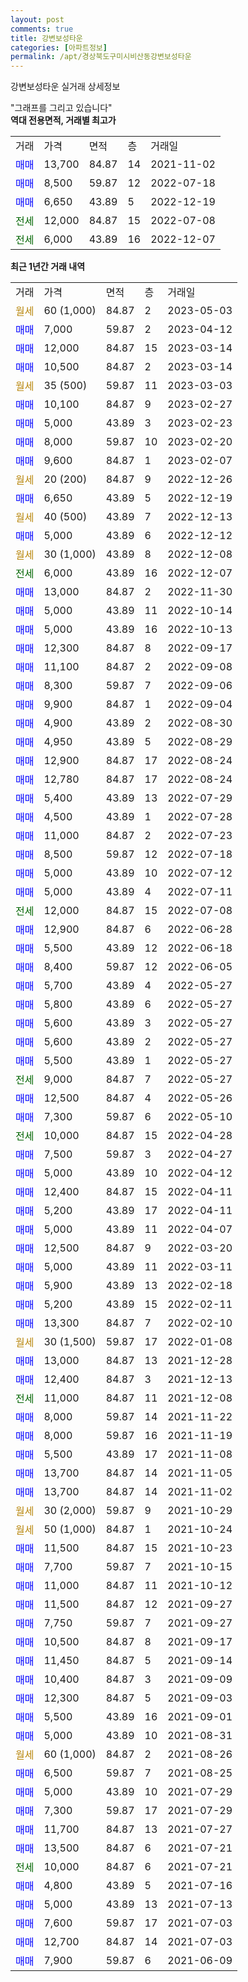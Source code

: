 ```yaml
---
layout: post
comments: true
title: 강변보성타운
categories: [아파트정보]
permalink: /apt/경상북도구미시비산동강변보성타운
---
```


강변보성타운 실거래 상세정보

<script type="text/javascript">
  google.charts.load('current', {'packages':['line', 'corechart']});
  google.charts.setOnLoadCallback(drawChart);

  function drawChart() {
    var data = new google.visualization.DataTable();
    data.addColumn('date', '거래일');
    data.addColumn('number', "매매");
    data.addColumn('number', "전세");
    data.addColumn('number', "전매");

    data.addRows([[new Date(Date.parse("2023-05-03")), null, null, null], [new Date(Date.parse("2023-04-12")), 7000, null, null], [new Date(Date.parse("2023-03-14")), 12000, null, null], [new Date(Date.parse("2023-03-14")), 10500, null, null], [new Date(Date.parse("2023-03-03")), null, null, null], [new Date(Date.parse("2023-02-27")), 10100, null, null], [new Date(Date.parse("2023-02-23")), 5000, null, null], [new Date(Date.parse("2023-02-20")), 8000, null, null], [new Date(Date.parse("2023-02-07")), 9600, null, null], [new Date(Date.parse("2022-12-26")), null, null, null], [new Date(Date.parse("2022-12-19")), 6650, null, null], [new Date(Date.parse("2022-12-13")), null, null, null], [new Date(Date.parse("2022-12-12")), 5000, null, null], [new Date(Date.parse("2022-12-08")), null, null, null], [new Date(Date.parse("2022-12-07")), null, 6000, null], [new Date(Date.parse("2022-11-30")), 13000, null, null], [new Date(Date.parse("2022-10-14")), 5000, null, null], [new Date(Date.parse("2022-10-13")), 5000, null, null], [new Date(Date.parse("2022-09-17")), 12300, null, null], [new Date(Date.parse("2022-09-08")), 11100, null, null], [new Date(Date.parse("2022-09-06")), 8300, null, null], [new Date(Date.parse("2022-09-04")), 9900, null, null], [new Date(Date.parse("2022-08-30")), 4900, null, null], [new Date(Date.parse("2022-08-29")), 4950, null, null], [new Date(Date.parse("2022-08-24")), 12900, null, null], [new Date(Date.parse("2022-08-24")), 12780, null, null], [new Date(Date.parse("2022-07-29")), 5400, null, null], [new Date(Date.parse("2022-07-28")), 4500, null, null], [new Date(Date.parse("2022-07-23")), 11000, null, null], [new Date(Date.parse("2022-07-18")), 8500, null, null], [new Date(Date.parse("2022-07-12")), 5000, null, null], [new Date(Date.parse("2022-07-11")), 5000, null, null], [new Date(Date.parse("2022-07-08")), null, 12000, null], [new Date(Date.parse("2022-06-28")), 12900, null, null], [new Date(Date.parse("2022-06-18")), 5500, null, null], [new Date(Date.parse("2022-06-05")), 8400, null, null], [new Date(Date.parse("2022-05-27")), 5700, null, null], [new Date(Date.parse("2022-05-27")), 5800, null, null], [new Date(Date.parse("2022-05-27")), 5600, null, null], [new Date(Date.parse("2022-05-27")), 5600, null, null], [new Date(Date.parse("2022-05-27")), 5500, null, null], [new Date(Date.parse("2022-05-27")), null, 9000, null], [new Date(Date.parse("2022-05-26")), 12500, null, null], [new Date(Date.parse("2022-05-10")), 7300, null, null], [new Date(Date.parse("2022-04-28")), null, 10000, null], [new Date(Date.parse("2022-04-27")), 7500, null, null], [new Date(Date.parse("2022-04-12")), 5000, null, null], [new Date(Date.parse("2022-04-11")), 12400, null, null], [new Date(Date.parse("2022-04-11")), 5200, null, null], [new Date(Date.parse("2022-04-07")), 5000, null, null], [new Date(Date.parse("2022-03-20")), 12500, null, null], [new Date(Date.parse("2022-03-11")), 5000, null, null], [new Date(Date.parse("2022-02-18")), 5900, null, null], [new Date(Date.parse("2022-02-11")), 5200, null, null], [new Date(Date.parse("2022-02-10")), 13300, null, null], [new Date(Date.parse("2022-01-08")), null, null, null], [new Date(Date.parse("2021-12-28")), 13000, null, null], [new Date(Date.parse("2021-12-13")), 12400, null, null], [new Date(Date.parse("2021-12-08")), null, 11000, null], [new Date(Date.parse("2021-11-22")), 8000, null, null], [new Date(Date.parse("2021-11-19")), 8000, null, null], [new Date(Date.parse("2021-11-08")), 5500, null, null], [new Date(Date.parse("2021-11-05")), 13700, null, null], [new Date(Date.parse("2021-11-02")), 13700, null, null], [new Date(Date.parse("2021-10-29")), null, null, null], [new Date(Date.parse("2021-10-24")), null, null, null], [new Date(Date.parse("2021-10-23")), 11500, null, null], [new Date(Date.parse("2021-10-15")), 7700, null, null], [new Date(Date.parse("2021-10-12")), 11000, null, null], [new Date(Date.parse("2021-09-27")), 11500, null, null], [new Date(Date.parse("2021-09-27")), 7750, null, null], [new Date(Date.parse("2021-09-17")), 10500, null, null], [new Date(Date.parse("2021-09-14")), 11450, null, null], [new Date(Date.parse("2021-09-09")), 10400, null, null], [new Date(Date.parse("2021-09-03")), 12300, null, null], [new Date(Date.parse("2021-09-01")), 5500, null, null], [new Date(Date.parse("2021-08-31")), 5000, null, null], [new Date(Date.parse("2021-08-26")), null, null, null], [new Date(Date.parse("2021-08-25")), 6500, null, null], [new Date(Date.parse("2021-07-29")), 5000, null, null], [new Date(Date.parse("2021-07-29")), 7300, null, null], [new Date(Date.parse("2021-07-27")), 11700, null, null], [new Date(Date.parse("2021-07-21")), 13500, null, null], [new Date(Date.parse("2021-07-21")), null, 10000, null], [new Date(Date.parse("2021-07-16")), 4800, null, null], [new Date(Date.parse("2021-07-13")), 5000, null, null], [new Date(Date.parse("2021-07-03")), 7600, null, null], [new Date(Date.parse("2021-07-03")), 12700, null, null], [new Date(Date.parse("2021-06-09")), 7900, null, null]]);

    var options = {
      hAxis: {
        format: 'yyyy/MM/dd'
      },    
      lineWidth: 0,
      pointsVisible: true,    
      title: '최근 1년간 유형별 실거래가 분포',
      legend: { position: 'bottom' }
    };

    var formatter = new google.visualization.NumberFormat({pattern:'###,###'} );
    formatter.format(data, 1);
    formatter.format(data, 2);
    
    setTimeout(function() {
        var chart = new google.visualization.LineChart(document.getElementById('columnchart_material'));
        chart.draw(data, (options));
        document.getElementById('loading').style.display = 'none';
    }, 200);
  }
</script>


<div id="loading" style="z-index:20; display: block; margin-left: 0px">"그래프를 그리고 있습니다"</div>
<div id="columnchart_material" style="width: 95%; margin-left: 0px; display: block"></div>
<!-- contents start -->
<b>역대 전용면적, 거래별 최고가</b>
<table class="sortable">
    <tr>
      <td>거래</td>
      <td>가격</td>
      <td>면적</td>
      <td>층</td>
      <td>거래일</td>
    </tr>
        <tr>
          <td><a style="color: blue">매매</a></td>
          <td>13,700</td>
          <td>84.87</td>
          <td>14</td>
          <td>2021-11-02</td>
        </tr>            <tr>
          <td><a style="color: blue">매매</a></td>
          <td>8,500</td>
          <td>59.87</td>
          <td>12</td>
          <td>2022-07-18</td>
        </tr>            <tr>
          <td><a style="color: blue">매매</a></td>
          <td>6,650</td>
          <td>43.89</td>
          <td>5</td>
          <td>2022-12-19</td>
        </tr>        
        <tr>
              <td><a style="color: darkgreen">전세</a></td>
              <td>12,000</td>
              <td>84.87</td>
              <td>15</td>
              <td>2022-07-08</td>
            </tr>            <tr>
              <td><a style="color: darkgreen">전세</a></td>
              <td>6,000</td>
              <td>43.89</td>
              <td>16</td>
              <td>2022-12-07</td>
            </tr>        
    
</table>

<b>최근 1년간 거래 내역</b>

<table class="sortable">
    <tr>
      <td>거래</td>
      <td>가격</td>
      <td>면적</td>
      <td>층</td>
      <td>거래일</td>
    </tr>
    <tr>
      <td><a style="color: darkgoldenrod">월세</a></td>
      <td>60 (1,000)</td>
      <td>84.87</td>
      <td>2</td>
      <td>2023-05-03</td>
    </tr>          <tr>
      <td><a style="color: blue">매매</a></td>
      <td>7,000</td>
      <td>59.87</td>
      <td>2</td>
      <td>2023-04-12</td>
    </tr>          <tr>
      <td><a style="color: blue">매매</a></td>
      <td>12,000</td>
      <td>84.87</td>
      <td>15</td>
      <td>2023-03-14</td>
    </tr>          <tr>
      <td><a style="color: blue">매매</a></td>
      <td>10,500</td>
      <td>84.87</td>
      <td>2</td>
      <td>2023-03-14</td>
    </tr>          <tr>
      <td><a style="color: darkgoldenrod">월세</a></td>
      <td>35 (500)</td>
      <td>59.87</td>
      <td>11</td>
      <td>2023-03-03</td>
    </tr>          <tr>
      <td><a style="color: blue">매매</a></td>
      <td>10,100</td>
      <td>84.87</td>
      <td>9</td>
      <td>2023-02-27</td>
    </tr>          <tr>
      <td><a style="color: blue">매매</a></td>
      <td>5,000</td>
      <td>43.89</td>
      <td>3</td>
      <td>2023-02-23</td>
    </tr>          <tr>
      <td><a style="color: blue">매매</a></td>
      <td>8,000</td>
      <td>59.87</td>
      <td>10</td>
      <td>2023-02-20</td>
    </tr>          <tr>
      <td><a style="color: blue">매매</a></td>
      <td>9,600</td>
      <td>84.87</td>
      <td>1</td>
      <td>2023-02-07</td>
    </tr>          <tr>
      <td><a style="color: darkgoldenrod">월세</a></td>
      <td>20 (200)</td>
      <td>84.87</td>
      <td>9</td>
      <td>2022-12-26</td>
    </tr>          <tr>
      <td><a style="color: blue">매매</a></td>
      <td>6,650</td>
      <td>43.89</td>
      <td>5</td>
      <td>2022-12-19</td>
    </tr>          <tr>
      <td><a style="color: darkgoldenrod">월세</a></td>
      <td>40 (500)</td>
      <td>43.89</td>
      <td>7</td>
      <td>2022-12-13</td>
    </tr>          <tr>
      <td><a style="color: blue">매매</a></td>
      <td>5,000</td>
      <td>43.89</td>
      <td>6</td>
      <td>2022-12-12</td>
    </tr>          <tr>
      <td><a style="color: darkgoldenrod">월세</a></td>
      <td>30 (1,000)</td>
      <td>43.89</td>
      <td>8</td>
      <td>2022-12-08</td>
    </tr>          <tr>
      <td><a style="color: darkgreen">전세</a></td>
      <td>6,000</td>
      <td>43.89</td>
      <td>16</td>
      <td>2022-12-07</td>
    </tr>          <tr>
      <td><a style="color: blue">매매</a></td>
      <td>13,000</td>
      <td>84.87</td>
      <td>2</td>
      <td>2022-11-30</td>
    </tr>          <tr>
      <td><a style="color: blue">매매</a></td>
      <td>5,000</td>
      <td>43.89</td>
      <td>11</td>
      <td>2022-10-14</td>
    </tr>          <tr>
      <td><a style="color: blue">매매</a></td>
      <td>5,000</td>
      <td>43.89</td>
      <td>16</td>
      <td>2022-10-13</td>
    </tr>          <tr>
      <td><a style="color: blue">매매</a></td>
      <td>12,300</td>
      <td>84.87</td>
      <td>8</td>
      <td>2022-09-17</td>
    </tr>          <tr>
      <td><a style="color: blue">매매</a></td>
      <td>11,100</td>
      <td>84.87</td>
      <td>2</td>
      <td>2022-09-08</td>
    </tr>          <tr>
      <td><a style="color: blue">매매</a></td>
      <td>8,300</td>
      <td>59.87</td>
      <td>7</td>
      <td>2022-09-06</td>
    </tr>          <tr>
      <td><a style="color: blue">매매</a></td>
      <td>9,900</td>
      <td>84.87</td>
      <td>1</td>
      <td>2022-09-04</td>
    </tr>          <tr>
      <td><a style="color: blue">매매</a></td>
      <td>4,900</td>
      <td>43.89</td>
      <td>2</td>
      <td>2022-08-30</td>
    </tr>          <tr>
      <td><a style="color: blue">매매</a></td>
      <td>4,950</td>
      <td>43.89</td>
      <td>5</td>
      <td>2022-08-29</td>
    </tr>          <tr>
      <td><a style="color: blue">매매</a></td>
      <td>12,900</td>
      <td>84.87</td>
      <td>17</td>
      <td>2022-08-24</td>
    </tr>          <tr>
      <td><a style="color: blue">매매</a></td>
      <td>12,780</td>
      <td>84.87</td>
      <td>17</td>
      <td>2022-08-24</td>
    </tr>          <tr>
      <td><a style="color: blue">매매</a></td>
      <td>5,400</td>
      <td>43.89</td>
      <td>13</td>
      <td>2022-07-29</td>
    </tr>          <tr>
      <td><a style="color: blue">매매</a></td>
      <td>4,500</td>
      <td>43.89</td>
      <td>1</td>
      <td>2022-07-28</td>
    </tr>          <tr>
      <td><a style="color: blue">매매</a></td>
      <td>11,000</td>
      <td>84.87</td>
      <td>2</td>
      <td>2022-07-23</td>
    </tr>          <tr>
      <td><a style="color: blue">매매</a></td>
      <td>8,500</td>
      <td>59.87</td>
      <td>12</td>
      <td>2022-07-18</td>
    </tr>          <tr>
      <td><a style="color: blue">매매</a></td>
      <td>5,000</td>
      <td>43.89</td>
      <td>10</td>
      <td>2022-07-12</td>
    </tr>          <tr>
      <td><a style="color: blue">매매</a></td>
      <td>5,000</td>
      <td>43.89</td>
      <td>4</td>
      <td>2022-07-11</td>
    </tr>          <tr>
      <td><a style="color: darkgreen">전세</a></td>
      <td>12,000</td>
      <td>84.87</td>
      <td>15</td>
      <td>2022-07-08</td>
    </tr>          <tr>
      <td><a style="color: blue">매매</a></td>
      <td>12,900</td>
      <td>84.87</td>
      <td>6</td>
      <td>2022-06-28</td>
    </tr>          <tr>
      <td><a style="color: blue">매매</a></td>
      <td>5,500</td>
      <td>43.89</td>
      <td>12</td>
      <td>2022-06-18</td>
    </tr>          <tr>
      <td><a style="color: blue">매매</a></td>
      <td>8,400</td>
      <td>59.87</td>
      <td>12</td>
      <td>2022-06-05</td>
    </tr>          <tr>
      <td><a style="color: blue">매매</a></td>
      <td>5,700</td>
      <td>43.89</td>
      <td>4</td>
      <td>2022-05-27</td>
    </tr>          <tr>
      <td><a style="color: blue">매매</a></td>
      <td>5,800</td>
      <td>43.89</td>
      <td>6</td>
      <td>2022-05-27</td>
    </tr>          <tr>
      <td><a style="color: blue">매매</a></td>
      <td>5,600</td>
      <td>43.89</td>
      <td>3</td>
      <td>2022-05-27</td>
    </tr>          <tr>
      <td><a style="color: blue">매매</a></td>
      <td>5,600</td>
      <td>43.89</td>
      <td>2</td>
      <td>2022-05-27</td>
    </tr>          <tr>
      <td><a style="color: blue">매매</a></td>
      <td>5,500</td>
      <td>43.89</td>
      <td>1</td>
      <td>2022-05-27</td>
    </tr>          <tr>
      <td><a style="color: darkgreen">전세</a></td>
      <td>9,000</td>
      <td>84.87</td>
      <td>7</td>
      <td>2022-05-27</td>
    </tr>          <tr>
      <td><a style="color: blue">매매</a></td>
      <td>12,500</td>
      <td>84.87</td>
      <td>4</td>
      <td>2022-05-26</td>
    </tr>          <tr>
      <td><a style="color: blue">매매</a></td>
      <td>7,300</td>
      <td>59.87</td>
      <td>6</td>
      <td>2022-05-10</td>
    </tr>          <tr>
      <td><a style="color: darkgreen">전세</a></td>
      <td>10,000</td>
      <td>84.87</td>
      <td>15</td>
      <td>2022-04-28</td>
    </tr>          <tr>
      <td><a style="color: blue">매매</a></td>
      <td>7,500</td>
      <td>59.87</td>
      <td>3</td>
      <td>2022-04-27</td>
    </tr>          <tr>
      <td><a style="color: blue">매매</a></td>
      <td>5,000</td>
      <td>43.89</td>
      <td>10</td>
      <td>2022-04-12</td>
    </tr>          <tr>
      <td><a style="color: blue">매매</a></td>
      <td>12,400</td>
      <td>84.87</td>
      <td>15</td>
      <td>2022-04-11</td>
    </tr>          <tr>
      <td><a style="color: blue">매매</a></td>
      <td>5,200</td>
      <td>43.89</td>
      <td>17</td>
      <td>2022-04-11</td>
    </tr>          <tr>
      <td><a style="color: blue">매매</a></td>
      <td>5,000</td>
      <td>43.89</td>
      <td>11</td>
      <td>2022-04-07</td>
    </tr>          <tr>
      <td><a style="color: blue">매매</a></td>
      <td>12,500</td>
      <td>84.87</td>
      <td>9</td>
      <td>2022-03-20</td>
    </tr>          <tr>
      <td><a style="color: blue">매매</a></td>
      <td>5,000</td>
      <td>43.89</td>
      <td>11</td>
      <td>2022-03-11</td>
    </tr>          <tr>
      <td><a style="color: blue">매매</a></td>
      <td>5,900</td>
      <td>43.89</td>
      <td>13</td>
      <td>2022-02-18</td>
    </tr>          <tr>
      <td><a style="color: blue">매매</a></td>
      <td>5,200</td>
      <td>43.89</td>
      <td>15</td>
      <td>2022-02-11</td>
    </tr>          <tr>
      <td><a style="color: blue">매매</a></td>
      <td>13,300</td>
      <td>84.87</td>
      <td>7</td>
      <td>2022-02-10</td>
    </tr>          <tr>
      <td><a style="color: darkgoldenrod">월세</a></td>
      <td>30 (1,500)</td>
      <td>59.87</td>
      <td>17</td>
      <td>2022-01-08</td>
    </tr>          <tr>
      <td><a style="color: blue">매매</a></td>
      <td>13,000</td>
      <td>84.87</td>
      <td>13</td>
      <td>2021-12-28</td>
    </tr>          <tr>
      <td><a style="color: blue">매매</a></td>
      <td>12,400</td>
      <td>84.87</td>
      <td>3</td>
      <td>2021-12-13</td>
    </tr>          <tr>
      <td><a style="color: darkgreen">전세</a></td>
      <td>11,000</td>
      <td>84.87</td>
      <td>11</td>
      <td>2021-12-08</td>
    </tr>          <tr>
      <td><a style="color: blue">매매</a></td>
      <td>8,000</td>
      <td>59.87</td>
      <td>14</td>
      <td>2021-11-22</td>
    </tr>          <tr>
      <td><a style="color: blue">매매</a></td>
      <td>8,000</td>
      <td>59.87</td>
      <td>16</td>
      <td>2021-11-19</td>
    </tr>          <tr>
      <td><a style="color: blue">매매</a></td>
      <td>5,500</td>
      <td>43.89</td>
      <td>17</td>
      <td>2021-11-08</td>
    </tr>          <tr>
      <td><a style="color: blue">매매</a></td>
      <td>13,700</td>
      <td>84.87</td>
      <td>14</td>
      <td>2021-11-05</td>
    </tr>          <tr>
      <td><a style="color: blue">매매</a></td>
      <td>13,700</td>
      <td>84.87</td>
      <td>14</td>
      <td>2021-11-02</td>
    </tr>          <tr>
      <td><a style="color: darkgoldenrod">월세</a></td>
      <td>30 (2,000)</td>
      <td>59.87</td>
      <td>9</td>
      <td>2021-10-29</td>
    </tr>          <tr>
      <td><a style="color: darkgoldenrod">월세</a></td>
      <td>50 (1,000)</td>
      <td>84.87</td>
      <td>1</td>
      <td>2021-10-24</td>
    </tr>          <tr>
      <td><a style="color: blue">매매</a></td>
      <td>11,500</td>
      <td>84.87</td>
      <td>15</td>
      <td>2021-10-23</td>
    </tr>          <tr>
      <td><a style="color: blue">매매</a></td>
      <td>7,700</td>
      <td>59.87</td>
      <td>7</td>
      <td>2021-10-15</td>
    </tr>          <tr>
      <td><a style="color: blue">매매</a></td>
      <td>11,000</td>
      <td>84.87</td>
      <td>11</td>
      <td>2021-10-12</td>
    </tr>          <tr>
      <td><a style="color: blue">매매</a></td>
      <td>11,500</td>
      <td>84.87</td>
      <td>12</td>
      <td>2021-09-27</td>
    </tr>          <tr>
      <td><a style="color: blue">매매</a></td>
      <td>7,750</td>
      <td>59.87</td>
      <td>7</td>
      <td>2021-09-27</td>
    </tr>          <tr>
      <td><a style="color: blue">매매</a></td>
      <td>10,500</td>
      <td>84.87</td>
      <td>8</td>
      <td>2021-09-17</td>
    </tr>          <tr>
      <td><a style="color: blue">매매</a></td>
      <td>11,450</td>
      <td>84.87</td>
      <td>5</td>
      <td>2021-09-14</td>
    </tr>          <tr>
      <td><a style="color: blue">매매</a></td>
      <td>10,400</td>
      <td>84.87</td>
      <td>3</td>
      <td>2021-09-09</td>
    </tr>          <tr>
      <td><a style="color: blue">매매</a></td>
      <td>12,300</td>
      <td>84.87</td>
      <td>5</td>
      <td>2021-09-03</td>
    </tr>          <tr>
      <td><a style="color: blue">매매</a></td>
      <td>5,500</td>
      <td>43.89</td>
      <td>16</td>
      <td>2021-09-01</td>
    </tr>          <tr>
      <td><a style="color: blue">매매</a></td>
      <td>5,000</td>
      <td>43.89</td>
      <td>10</td>
      <td>2021-08-31</td>
    </tr>          <tr>
      <td><a style="color: darkgoldenrod">월세</a></td>
      <td>60 (1,000)</td>
      <td>84.87</td>
      <td>2</td>
      <td>2021-08-26</td>
    </tr>          <tr>
      <td><a style="color: blue">매매</a></td>
      <td>6,500</td>
      <td>59.87</td>
      <td>7</td>
      <td>2021-08-25</td>
    </tr>          <tr>
      <td><a style="color: blue">매매</a></td>
      <td>5,000</td>
      <td>43.89</td>
      <td>10</td>
      <td>2021-07-29</td>
    </tr>          <tr>
      <td><a style="color: blue">매매</a></td>
      <td>7,300</td>
      <td>59.87</td>
      <td>17</td>
      <td>2021-07-29</td>
    </tr>          <tr>
      <td><a style="color: blue">매매</a></td>
      <td>11,700</td>
      <td>84.87</td>
      <td>13</td>
      <td>2021-07-27</td>
    </tr>          <tr>
      <td><a style="color: blue">매매</a></td>
      <td>13,500</td>
      <td>84.87</td>
      <td>6</td>
      <td>2021-07-21</td>
    </tr>          <tr>
      <td><a style="color: darkgreen">전세</a></td>
      <td>10,000</td>
      <td>84.87</td>
      <td>6</td>
      <td>2021-07-21</td>
    </tr>          <tr>
      <td><a style="color: blue">매매</a></td>
      <td>4,800</td>
      <td>43.89</td>
      <td>5</td>
      <td>2021-07-16</td>
    </tr>          <tr>
      <td><a style="color: blue">매매</a></td>
      <td>5,000</td>
      <td>43.89</td>
      <td>13</td>
      <td>2021-07-13</td>
    </tr>          <tr>
      <td><a style="color: blue">매매</a></td>
      <td>7,600</td>
      <td>59.87</td>
      <td>17</td>
      <td>2021-07-03</td>
    </tr>          <tr>
      <td><a style="color: blue">매매</a></td>
      <td>12,700</td>
      <td>84.87</td>
      <td>14</td>
      <td>2021-07-03</td>
    </tr>          <tr>
      <td><a style="color: blue">매매</a></td>
      <td>7,900</td>
      <td>59.87</td>
      <td>6</td>
      <td>2021-06-09</td>
    </tr>      </table>
<!-- contents end -->    

